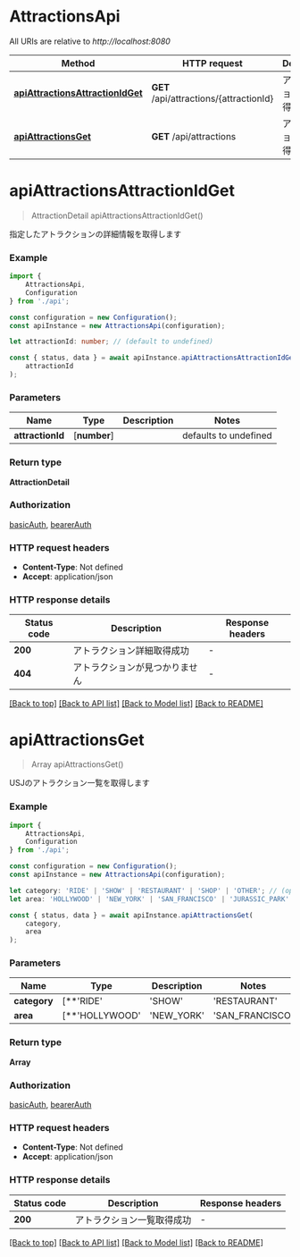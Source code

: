 # AttractionsApi

All URIs are relative to *http://localhost:8080*

|Method | HTTP request | Description|
|------------- | ------------- | -------------|
|[**apiAttractionsAttractionIdGet**](#apiattractionsattractionidget) | **GET** /api/attractions/{attractionId} | アトラクション詳細取得|
|[**apiAttractionsGet**](#apiattractionsget) | **GET** /api/attractions | アトラクション一覧取得|

# **apiAttractionsAttractionIdGet**
> AttractionDetail apiAttractionsAttractionIdGet()

指定したアトラクションの詳細情報を取得します

### Example

```typescript
import {
    AttractionsApi,
    Configuration
} from './api';

const configuration = new Configuration();
const apiInstance = new AttractionsApi(configuration);

let attractionId: number; // (default to undefined)

const { status, data } = await apiInstance.apiAttractionsAttractionIdGet(
    attractionId
);
```

### Parameters

|Name | Type | Description  | Notes|
|------------- | ------------- | ------------- | -------------|
| **attractionId** | [**number**] |  | defaults to undefined|


### Return type

**AttractionDetail**

### Authorization

[basicAuth](../README.md#basicAuth), [bearerAuth](../README.md#bearerAuth)

### HTTP request headers

 - **Content-Type**: Not defined
 - **Accept**: application/json


### HTTP response details
| Status code | Description | Response headers |
|-------------|-------------|------------------|
|**200** | アトラクション詳細取得成功 |  -  |
|**404** | アトラクションが見つかりません |  -  |

[[Back to top]](#) [[Back to API list]](../README.md#documentation-for-api-endpoints) [[Back to Model list]](../README.md#documentation-for-models) [[Back to README]](../README.md)

# **apiAttractionsGet**
> Array<Attraction> apiAttractionsGet()

USJのアトラクション一覧を取得します

### Example

```typescript
import {
    AttractionsApi,
    Configuration
} from './api';

const configuration = new Configuration();
const apiInstance = new AttractionsApi(configuration);

let category: 'RIDE' | 'SHOW' | 'RESTAURANT' | 'SHOP' | 'OTHER'; // (optional) (default to undefined)
let area: 'HOLLYWOOD' | 'NEW_YORK' | 'SAN_FRANCISCO' | 'JURASSIC_PARK' | 'AMITY_VILLAGE' | 'WATERWORLD' | 'WIZARDING_WORLD' | 'MINION_PARK' | 'OTHER'; // (optional) (default to undefined)

const { status, data } = await apiInstance.apiAttractionsGet(
    category,
    area
);
```

### Parameters

|Name | Type | Description  | Notes|
|------------- | ------------- | ------------- | -------------|
| **category** | [**&#39;RIDE&#39; | &#39;SHOW&#39; | &#39;RESTAURANT&#39; | &#39;SHOP&#39; | &#39;OTHER&#39;**]**Array<&#39;RIDE&#39; &#124; &#39;SHOW&#39; &#124; &#39;RESTAURANT&#39; &#124; &#39;SHOP&#39; &#124; &#39;OTHER&#39;>** |  | (optional) defaults to undefined|
| **area** | [**&#39;HOLLYWOOD&#39; | &#39;NEW_YORK&#39; | &#39;SAN_FRANCISCO&#39; | &#39;JURASSIC_PARK&#39; | &#39;AMITY_VILLAGE&#39; | &#39;WATERWORLD&#39; | &#39;WIZARDING_WORLD&#39; | &#39;MINION_PARK&#39; | &#39;OTHER&#39;**]**Array<&#39;HOLLYWOOD&#39; &#124; &#39;NEW_YORK&#39; &#124; &#39;SAN_FRANCISCO&#39; &#124; &#39;JURASSIC_PARK&#39; &#124; &#39;AMITY_VILLAGE&#39; &#124; &#39;WATERWORLD&#39; &#124; &#39;WIZARDING_WORLD&#39; &#124; &#39;MINION_PARK&#39; &#124; &#39;OTHER&#39;>** |  | (optional) defaults to undefined|


### Return type

**Array<Attraction>**

### Authorization

[basicAuth](../README.md#basicAuth), [bearerAuth](../README.md#bearerAuth)

### HTTP request headers

 - **Content-Type**: Not defined
 - **Accept**: application/json


### HTTP response details
| Status code | Description | Response headers |
|-------------|-------------|------------------|
|**200** | アトラクション一覧取得成功 |  -  |

[[Back to top]](#) [[Back to API list]](../README.md#documentation-for-api-endpoints) [[Back to Model list]](../README.md#documentation-for-models) [[Back to README]](../README.md)

